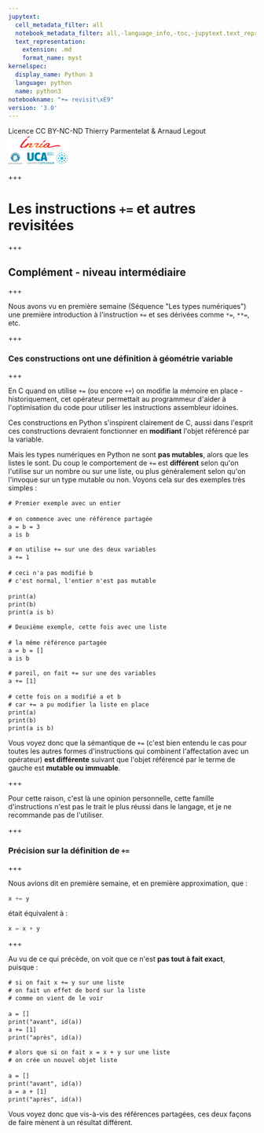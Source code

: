 ```yaml
---
jupytext:
  cell_metadata_filter: all
  notebook_metadata_filter: all,-language_info,-toc,-jupytext.text_representation.jupytext_version,-jupytext.text_representation.format_version
  text_representation:
    extension: .md
    format_name: myst
kernelspec:
  display_name: Python 3
  language: python
  name: python3
notebookname: "+= revisit\xE9"
version: '3.0'
---
```


<div class="licence">
<span>Licence CC BY-NC-ND</span>
<span>Thierry Parmentelat &amp; Arnaud Legout</span>
<span><img src="media/both-logos-small-alpha.png" /></span>
</div>

+++

# Les instructions `+=` et autres revisitées

+++

## Complément - niveau intermédiaire

+++

Nous avons vu en première semaine (Séquence "Les types numériques") une première introduction à l'instruction `+=` et ses dérivées comme `*=`, `**=`, etc.

+++

### Ces constructions ont une définition à géométrie variable

+++

En C quand on utilise `+=` (ou encore `++`) on modifie la mémoire en place - historiquement, cet opérateur permettait au programmeur d'aider à l'optimisation du code pour utiliser les instructions assembleur idoines.

Ces constructions en Python s'inspirent clairement de C, aussi dans l'esprit ces constructions devraient fonctionner en **modifiant** l'objet référencé par la variable.

Mais les types numériques en Python ne sont **pas mutables**, alors que les listes le sont. Du coup le comportement de `+=` est **différent** selon qu'on l'utilise sur un nombre ou sur une liste, ou plus généralement selon qu'on l'invoque sur un type mutable ou non. Voyons cela sur des exemples très simples :

```{code-cell}
# Premier exemple avec un entier

# on commence avec une référence partagée
a = b = 3
a is b
```

```{code-cell}
# on utilise += sur une des deux variables
a += 1

# ceci n'a pas modifié b
# c'est normal, l'entier n'est pas mutable

print(a)
print(b)
print(a is b)
```

```{code-cell}
# Deuxième exemple, cette fois avec une liste

# la même référence partagée
a = b = []
a is b
```

```{code-cell}
# pareil, on fait += sur une des variables
a += [1]

# cette fois on a modifié a et b
# car += a pu modifier la liste en place
print(a)
print(b)
print(a is b)
```

Vous voyez donc que la sémantique de `+=` (c'est bien entendu le cas pour toutes les autres formes d'instructions qui combinent l'affectation avec un opérateur) **est différente** suivant que l'objet référencé par le terme de gauche est **mutable ou immuable**.

+++

Pour cette raison, c'est là une opinion personnelle, cette famille d'instructions n'est pas le trait le plus réussi dans le langage, et je ne recommande pas de l'utiliser.

+++

### Précision sur la définition de `+=`

+++

Nous avions dit en première semaine, et en première approximation, que :

```python
x += y
```

était équivalent à :

```python
x = x + y
```

+++

Au vu de ce qui précède, on voit que ce n'est **pas tout à fait exact**, puisque :

```{code-cell}
# si on fait x += y sur une liste
# on fait un effet de bord sur la liste
# comme on vient de le voir

a = []
print("avant", id(a))
a += [1]
print("après", id(a))
```

```{code-cell}
# alors que si on fait x = x + y sur une liste
# on crée un nouvel objet liste

a = []
print("avant", id(a))
a = a + [1]
print("après", id(a))
```

Vous voyez donc que vis-à-vis des références partagées, ces deux façons de faire mènent à un résultat différent.
